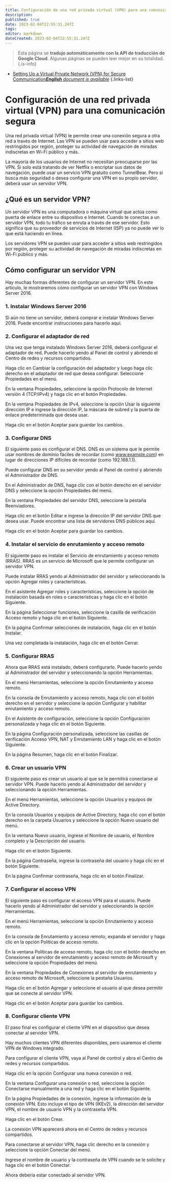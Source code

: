 ```yaml
---
title: Configuración de una red privada virtual (VPN) para una comunicación segura
description: 
published: true
date: 2023-02-04T22:55:31.247Z
tags: 
editor: markdown
dateCreated: 2023-02-04T22:55:31.247Z
---
```


> Esta página se **tradujo automáticamente con la API de traducción de Google Cloud**.
Algunas páginas se pueden leer mejor en su totalidad.{.is-info}



- [Setting Up a Virtual Private Network (VPN) for Secure Communication***English** document is available*](/en/Knowledge-base/Backend/setting-up-a-virtual-private-network-vpn-for-secure-communication)
{.links-list}


# Configuración de una red privada virtual (VPN) para una comunicación segura

Una red privada virtual (VPN) le permite crear una conexión segura a otra red a través de Internet. Las VPN se pueden usar para acceder a sitios web restringidos por región, proteger su actividad de navegación de miradas indiscretas en Wi-Fi público y más.

La mayoría de los usuarios de Internet no necesitan preocuparse por las VPN. Si solo está tratando de ver Netflix o encriptar sus datos de navegación, puede usar un servicio VPN gratuito como TunnelBear. Pero si busca más seguridad o desea configurar una VPN en su propio servidor, deberá usar un servidor VPN.

## ¿Qué es un servidor VPN?

Un servidor VPN es una computadora o máquina virtual que actúa como puerta de enlace entre su dispositivo e Internet. Cuando te conectas a un servidor VPN, todo tu tráfico se enruta a través de ese servidor. Esto significa que su proveedor de servicios de Internet (ISP) ya no puede ver lo que está haciendo en línea.

Los servidores VPN se pueden usar para acceder a sitios web restringidos por región, proteger su actividad de navegación de miradas indiscretas en Wi-Fi público y más.

## Cómo configurar un servidor VPN

Hay muchas formas diferentes de configurar un servidor VPN. En este artículo, le mostraremos cómo configurar un servidor VPN con Windows Server 2016.

### 1. Instalar Windows Server 2016

Si aún no tiene un servidor, deberá comprar e instalar Windows Server 2016. Puede encontrar instrucciones para hacerlo aquí.

### 2. Configurar el adaptador de red

Una vez que tenga instalado Windows Server 2016, deberá configurar el adaptador de red. Puede hacerlo yendo al Panel de control y abriendo el Centro de redes y recursos compartidos.

Haga clic en Cambiar la configuración del adaptador y luego haga clic derecho en el adaptador de red que desea configurar. Seleccione Propiedades en el menú.

En la ventana Propiedades, seleccione la opción Protocolo de Internet versión 4 (TCP/IPv4) y haga clic en el botón Propiedades.

En la ventana Propiedades de IPv4, seleccione la opción Usar la siguiente dirección IP e ingrese la dirección IP, la máscara de subred y la puerta de enlace predeterminada que desea usar.

Haga clic en el botón Aceptar para guardar los cambios.

### 3. Configurar DNS

El siguiente paso es configurar el DNS. DNS es un sistema que le permite usar nombres de dominio fáciles de recordar (como www.example.com) en lugar de direcciones IP difíciles de recordar (como 192.168.1.1).

Puede configurar DNS en su servidor yendo al Panel de control y abriendo el Administrador de DNS.

En el Administrador de DNS, haga clic con el botón derecho en el servidor DNS y seleccione la opción Propiedades del menú.

En la ventana Propiedades del servidor DNS, seleccione la pestaña Reenviadores.

Haga clic en el botón Editar e ingrese la dirección IP del servidor DNS que desea usar. Puede encontrar una lista de servidores DNS públicos aquí.

Haga clic en el botón Aceptar para guardar los cambios.

### 4. Instalar el servicio de enrutamiento y acceso remoto

El siguiente paso es instalar el Servicio de enrutamiento y acceso remoto (RRAS). RRAS es un servicio de Microsoft que le permite configurar un servidor VPN.

Puede instalar RRAS yendo al Administrador del servidor y seleccionando la opción Agregar roles y características.

En el asistente Agregar roles y características, seleccione la opción de instalación basada en roles o características y haga clic en el botón Siguiente.

En la página Seleccionar funciones, seleccione la casilla de verificación Acceso remoto y haga clic en el botón Siguiente.

En la página Confirmar selecciones de instalación, haga clic en el botón Instalar.

Una vez completada la instalación, haga clic en el botón Cerrar.

### 5. Configurar RRAS

Ahora que RRAS está instalado, deberá configurarlo. Puede hacerlo yendo al Administrador del servidor y seleccionando la opción Herramientas.

En el menú Herramientas, seleccione la opción Enrutamiento y acceso remoto.

En la consola de Enrutamiento y acceso remoto, haga clic con el botón derecho en el servidor y seleccione la opción Configurar y habilitar enrutamiento y acceso remoto.

En el Asistente de configuración, seleccione la opción Configuración personalizada y haga clic en el botón Siguiente.

En la página Configuración personalizada, seleccione las casillas de verificación Acceso VPN, NAT y Enrutamiento LAN y haga clic en el botón Siguiente.

En la página Resumen, haga clic en el botón Finalizar.

### 6. Crear un usuario VPN

El siguiente paso es crear un usuario al que se le permitirá conectarse al servidor VPN. Puede hacerlo yendo al Administrador del servidor y seleccionando la opción Herramientas.

En el menú Herramientas, seleccione la opción Usuarios y equipos de Active Directory.

En la consola Usuarios y equipos de Active Directory, haga clic con el botón derecho en la carpeta Usuarios y seleccione la opción Nuevo usuario del menú.

En la ventana Nuevo usuario, ingrese el Nombre de usuario, el Nombre completo y la Descripción del usuario.

Haga clic en el botón Siguiente.

En la página Contraseña, ingrese la contraseña del usuario y haga clic en el botón Siguiente.

En la página Confirmar contraseña, haga clic en el botón Finalizar.

### 7. Configurar el acceso VPN

El siguiente paso es configurar el acceso VPN para el usuario. Puede hacerlo yendo al Administrador del servidor y seleccionando la opción Herramientas.

En el menú Herramientas, seleccione la opción Enrutamiento y acceso remoto.

En la consola de Enrutamiento y acceso remoto, expanda el servidor y haga clic en la opción Políticas de acceso remoto.

En la ventana Políticas de acceso remoto, haga clic con el botón derecho en Conexiones al servidor de enrutamiento y acceso remoto de Microsoft y seleccione la opción Propiedades del menú.

En la ventana Propiedades de Conexiones al servidor de enrutamiento y acceso remoto de Microsoft, seleccione la pestaña Usuarios.

Haga clic en el botón Agregar y seleccione el usuario al que desea permitir que se conecte al servidor VPN.

Haga clic en el botón Aceptar para guardar los cambios.

### 8. Configurar cliente VPN

El paso final es configurar el cliente VPN en el dispositivo que desea conectar al servidor VPN.

Hay muchos clientes VPN diferentes disponibles, pero usaremos el cliente VPN de Windows integrado.

Para configurar el cliente VPN, vaya al Panel de control y abra el Centro de redes y recursos compartidos.

Haga clic en la opción Configurar una nueva conexión o red.

En la ventana Configurar una conexión o red, seleccione la opción Conectarse manualmente a una red y haga clic en el botón Siguiente.

En la página Propiedades de la conexión, ingrese la información de la conexión VPN. Esto incluye el tipo de VPN (IKEv2), la dirección del servidor VPN, el nombre de usuario VPN y la contraseña VPN.

Haga clic en el botón Crear.

La conexión VPN aparecerá ahora en el Centro de redes y recursos compartidos.

Para conectarse al servidor VPN, haga clic derecho en la conexión y seleccione la opción Conectar del menú.

Ingrese el nombre de usuario y la contraseña de VPN cuando se le solicite y haga clic en el botón Conectar.

Ahora debería estar conectado al servidor VPN.